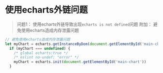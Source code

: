 # 使用echarts外链问题


> 问题1： 使用echarts外链导致出现`echarts is not defined`问题
> 附加： 避免使用echarts造成内存泄露问题

```js
// 避免使用echarts造成内存泄露问题
let myChart = echarts.getInstanceByDom(document.getElementById('main-chart'))
  if (myChart === undefined) {
    /* global echarts:true */
    /* eslint no-undef: "error" */
    myChart = echarts.init(document.getElementById('main-chart'))
  }
```